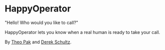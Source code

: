 HappyOperator
=============

"Hello! Who would you like to call?"

HappyOperator lets you know when a real human is ready to take your call.

By [Theo Pak](http://github.com/theopak) and [Derek Schultz](http://github.com/derek-schultz).
